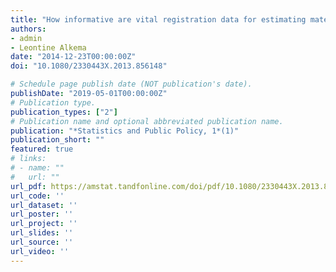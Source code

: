 ```yaml
---
title: "How informative are vital registration data for estimating maternal mortality? A bayesian analysis of WHO adjustment data and parameters"
authors:
- admin
- Leontine Alkema
date: "2014-12-23T00:00:00Z"
doi: "10.1080/2330443X.2013.856148"

# Schedule page publish date (NOT publication's date).
publishDate: "2019-05-01T00:00:00Z"
# Publication type.
publication_types: ["2"]
# Publication name and optional abbreviated publication name.
publication: "*Statistics and Public Policy, 1*(1)"
publication_short: ""
featured: true
# links:
# - name: ""
#   url: ""
url_pdf: https://amstat.tandfonline.com/doi/pdf/10.1080/2330443X.2013.856148?needAccess=true
url_code: ''
url_dataset: ''
url_poster: ''
url_project: ''
url_slides: ''
url_source: ''
url_video: ''
---
```

